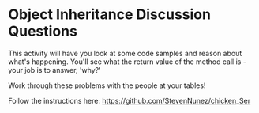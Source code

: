 # Object Inheritance Discussion Questions

This activity will have you look at some code samples and reason about what's happening. You'll see what the return value of the method call is - your job is to answer, 'why?'

Work through these problems with the people at your tables!

Follow the instructions here:  https://github.com/StevenNunez/chicken_Ser
